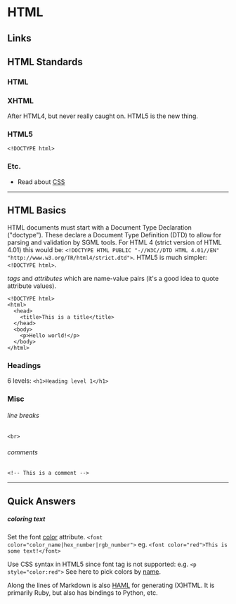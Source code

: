 HTML
====


Links
-----





HTML Standards
--------------

### HTML




### XHTML

After HTML4, but never really caught on.  HTML5 is the new thing.


### HTML5

`<!DOCTYPE html>`


### Etc.

- Read about [CSS](css.html)


***

HTML Basics
-----------

HTML documents must start with a Document Type Declaration ("doctype"). These declare a Document Type Definition (DTD) to allow for parsing and validation by SGML tools. For HTML 4 (strict version of HTML 4.01) this would be:
`<!DOCTYPE HTML PUBLIC "-//W3C//DTD HTML 4.01//EN" "http://www.w3.org/TR/html4/strict.dtd">`. HTML5 is much simpler: `<!DOCTYPE html>`.


*tags* and *attributes* which are name-value pairs (it's a good idea to quote attribute values).

```
<!DOCTYPE html>
<html>
  <head>
    <title>This is a title</title>
  </head>
  <body>
    <p>Hello world!</p>
  </body>
</html>
```

### Headings

6 levels:
`<h1>Heading level 1</h1>`


### Misc

###### line breaks
`<br>`

###### comments
`<!-- This is a comment -->`


***

Quick Answers
-------------

##### coloring text

Set the font [color](http://www.w3schools.com/tags/att_font_color.asp) attribute.
`<font color="color_name|hex_number|rgb_number">`
eg. `<font color="red">This is some text!</font>`

Use CSS syntax in HTML5 since font tag is not supported:
e.g. `<p style="color:red">`
See here to pick colors by [name](http://www.w3schools.com/cssref/css_colornames.asp).



Along the lines of Markdown is also [HAML](http://haml.info/) for generating (X)HTML. It is primarily Ruby, but also has bindings to Python, etc.
